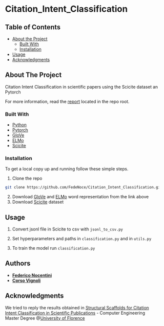 # Citation_Intent_Classification


## Table of Contents

* [About the Project](#about-the-project)
  * [Built With](#built-with)
  * [Installation](#installation)
* [Usage](#usage)
* [Acknowledgments](#acknowledgments)



## About The Project


Citation Intent Classification in scientific papers using the Scicite dataset an Pytorch

For more information, read the [report](report.pdf) located in the repo
root.

### Built With

* [Python](https://www.python.org/)
* [Pytorch](https://pytorch.org/)
* [GloVe](https://nlp.stanford.edu/projects/glove/)
* [ELMo](https://allenai.org/allennlp/software/elmo)
* [Scicite](https://s3-us-west-2.amazonaws.com/ai2-s2-research/scicite/scicite.tar.gz)





### Installation
To get a local copy up and running follow these simple steps.

1. Clone the repo
```sh
git clone https://github.com/FedeNoce/Citation_Intent_Classification.git
```
2. Download [GloVe](https://nlp.stanford.edu/projects/glove/) and [ELMo](https://allenai.org/allennlp/software/elmo) word representation from the link above
3. Download [Scicite](https://s3-us-west-2.amazonaws.com/ai2-s2-research/scicite/scicite.tar.gz) dataset


## Usage

1. Convert jsonl file in Scicite to csv with ```jsonl_to_csv.py```

1. Set hyperparameters and paths in ```classification.py``` and in ```utils.py```

2. To train the model run ```classification.py```

## Authors

* [**Federico Nocentini**](https://github.com/FedeNoce)
* [**Corso Vignoli**](https://github.com/CVignoli)

## Acknowledgments
We tried to reply the results obtained in [Structural Scaffolds for Citation Intent Classification in Scientific Publications](https://arxiv.org/pdf/1904.01608.pdf) - Computer Engineering Master Degree @[University of Florence](https://www.unifi.it/changelang-eng.html)

